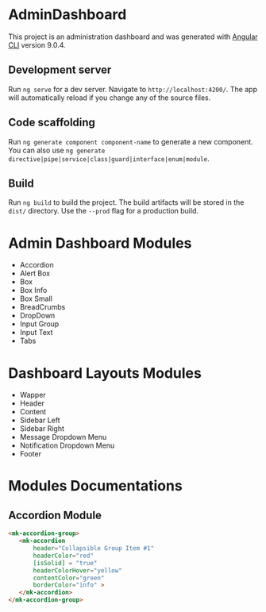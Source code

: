 # AdminDashboard

This project is an administration dashboard and was generated with [Angular CLI](https://github.com/angular/angular-cli) version 9.0.4.



## Development server

Run `ng serve` for a dev server. Navigate to `http://localhost:4200/`. The app will automatically reload if you change any of the source files.

## Code scaffolding

Run `ng generate component component-name` to generate a new component. You can also use `ng generate directive|pipe|service|class|guard|interface|enum|module`.

## Build

Run `ng build` to build the project. The build artifacts will be stored in the `dist/` directory. Use the `--prod` flag  for a production build.

# Admin Dashboard Modules 

* Accordion
* Alert Box
* Box
* Box Info
* Box Small
* BreadCrumbs
* DropDown
* Input Group
* Input Text
* Tabs

# Dashboard Layouts Modules
* Wapper
* Header
* Content    
* Sidebar Left
* Sidebar Right
* Message Dropdown Menu
* Notification Dropdown Menu
* Footer

# Modules Documentations
## Accordion Module



```html
<mk-accordion-group>        
   <mk-accordion 
       header="Collapsible Group Item #1" 
       headerColor="red" 
       [isSolid] = "true" 
       headerColorHover="yellow" 
       contentColor="green" 
       borderColor="info" >
   </mk-accordion>
</mk-accordion-group>
```



